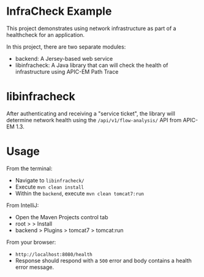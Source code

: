 # InfraCheck Example

This project demonstrates using network infrastructure as part of a healthcheck for an application.

In this project, there are two separate modules:

* backend: A Jersey-based web service
* libinfracheck: A Java library that can will check the health of infrastructure using APIC-EM Path Trace

# libinfracheck

After authenticating and receiving a "service ticket", the library will determine network health using the `/api/v1/flow-analysis/` API from APIC-EM 1.3.


# Usage

From the terminal:

* Navigate to `libinfracheck/`
* Execute `mvn clean install`
* Within the `backend`, execute `mvn clean tomcat7:run`

From IntelliJ:

* Open the Maven Projects control tab
* root > > Install 
* backend > Plugins > tomcat7 > tomcat:run

From your browser:

* `http://localhost:8080/health`
* Response should respond with a `500` error and body contains a health error message.
